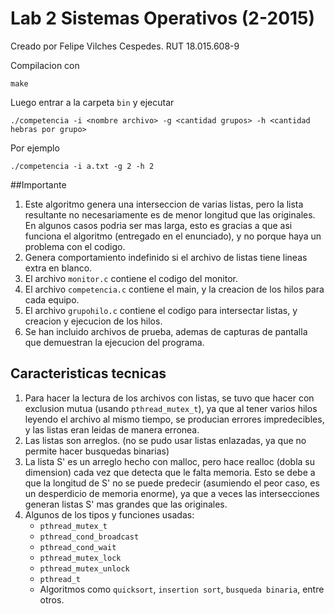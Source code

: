 # Lab 2 Sistemas Operativos (2-2015)

Creado por Felipe Vilches Cespedes.
RUT 18.015.608-9

Compilacion con 
```
make
```
Luego entrar a la carpeta ```bin``` y ejecutar
```
./competencia -i <nombre archivo> -g <cantidad grupos> -h <cantidad hebras por grupo>
```
Por ejemplo
```
./competencia -i a.txt -g 2 -h 2
```

##Importante

1. Este algoritmo genera una interseccion de varias listas, pero la lista resultante no necesariamente es de menor longitud que las originales. En algunos casos podria ser mas larga, esto es gracias a que asi funciona el algoritmo (entregado en el enunciado), y no porque haya un problema con el codigo.
2. Genera comportamiento indefinido si el archivo de listas tiene lineas extra en blanco.
3. El archivo ```monitor.c``` contiene el codigo del monitor.
4. El archivo ```competencia.c``` contiene el main, y la creacion de los hilos para cada equipo.
5. El archivo ```grupohilo.c``` contiene el codigo para intersectar listas, y creacion y ejecucion de los hilos.
6. Se han incluido archivos de prueba, ademas de capturas de pantalla que demuestran la ejecucion del programa.

## Caracteristicas tecnicas

1. Para hacer la lectura de los archivos con listas, se tuvo que hacer con exclusion mutua (usando ```pthread_mutex_t```), ya que al tener varios hilos leyendo el archivo al mismo tiempo, se producian errores impredecibles, y las listas eran leidas de manera erronea.
2. Las listas son arreglos. (no se pudo usar listas enlazadas, ya que no permite hacer busquedas binarias)
3. La lista S' es un arreglo hecho con malloc, pero hace realloc (dobla su dimension) cada vez que detecta que le falta memoria. Esto se debe a que la longitud de S' no se puede predecir (asumiendo el peor caso, es un desperdicio de memoria enorme), ya que a veces las intersecciones generan listas S' mas grandes que las originales.
4. Algunos de los tipos y funciones usadas:
	* ```pthread_mutex_t``` 
	* ```pthread_cond_broadcast``` 
	* ```pthread_cond_wait```
	* ```pthread_mutex_lock```
	* ```pthread_mutex_unlock```
	* ```pthread_t```
	* Algoritmos como ```quicksort```, ```insertion sort```, ```busqueda binaria```, entre otros.